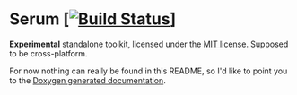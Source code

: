 # Serum \[[![Build Status](https://travis-ci.org/icecubetray/serum.svg?branch=master)](https://travis-ci.org/icecubetray/serum)\]
**Experimental** standalone toolkit, licensed under the [MIT license](./COPYING.md). Supposed to be cross-platform.

For now nothing can really be found in this README, so I'd like to point you to the [Doxygen generated documentation](docs/index.html).
